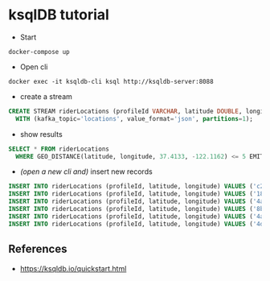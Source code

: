# ksqlDB tutorial

- Start
```shell
docker-compose up
```

- Open cli
```shell
docker exec -it ksqldb-cli ksql http://ksqldb-server:8088
```

- create a stream
```sql
CREATE STREAM riderLocations (profileId VARCHAR, latitude DOUBLE, longitude DOUBLE)
  WITH (kafka_topic='locations', value_format='json', partitions=1);
```

- show results
```sql
SELECT * FROM riderLocations
  WHERE GEO_DISTANCE(latitude, longitude, 37.4133, -122.1162) <= 5 EMIT CHANGES;
```

- _(open a new cli and)_ insert new records
```sql
INSERT INTO riderLocations (profileId, latitude, longitude) VALUES ('c2309eec', 37.7877, -122.4205);
INSERT INTO riderLocations (profileId, latitude, longitude) VALUES ('18f4ea86', 37.3903, -122.0643);
INSERT INTO riderLocations (profileId, latitude, longitude) VALUES ('4ab5cbad', 37.3952, -122.0813);
INSERT INTO riderLocations (profileId, latitude, longitude) VALUES ('8b6eae59', 37.3944, -122.0813);
INSERT INTO riderLocations (profileId, latitude, longitude) VALUES ('4a7c7b41', 37.4049, -122.0822);
INSERT INTO riderLocations (profileId, latitude, longitude) VALUES ('4ddad000', 37.7857, -122.4011);
```

## References
- https://ksqldb.io/quickstart.html
